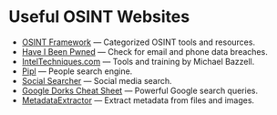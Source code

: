 # Useful OSINT Websites

- [OSINT Framework](https://osintframework.com/) — Categorized OSINT tools and resources.
- [Have I Been Pwned](https://haveibeenpwned.com/) — Check for email and phone data breaches.
- [IntelTechniques.com](https://inteltechniques.com/) — Tools and training by Michael Bazzell.
- [Pipl](https://pipl.com/) — People search engine.
- [Social Searcher](https://www.social-searcher.com/) — Social media search.
- [Google Dorks Cheat Sheet](https://www.exploit-db.com/google-hacking-database) — Powerful Google search queries.
- [MetadataExtractor](https://metapicz.com/) — Extract metadata from files and images.
